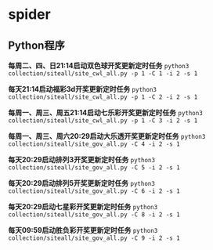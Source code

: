 # spider

## Python程序

**每周二、四、日21:14启动双色球开奖更新定时任务** `python3 collection/siteall/site_cwl_all.py -p 1 -C 1 -i 2 -s 1`

**每天21:14启动福彩3d开奖更新定时任务** `python3 collection/siteall/site_cwl_all.py -p 1 -C 2 -i 2 -s 1`

**每周一、周三、周五21:14启动七乐彩开奖更新定时任务** `python3 collection/siteall/site_cwl_all.py -p 1 -C 3 -i 2 -s 1`

**每周一、周三、周六20:29启动大乐透开奖更新定时任务** `python3 collection/siteall/site_gov_all.py -C 4 -i 2 -s 1`

**每天20:29启动排列3开奖更新定时任务** `python3 collection/siteall/site_gov_all.py -C 5 -i 2 -s 1`

**每天20:29启动排列5开奖更新定时任务** `python3 collection/siteall/site_gov_all.py -C 6 -i 2 -s 1`

**每天20:29启动七星彩开奖更新定时任务** `python3 collection/siteall/site_gov_all.py -C 8 -i 2 -s 1`

**每天09:59启动胜负彩开奖更新定时任务** `python3 collection/siteall/site_gov_all.py -C 9 -i 2 -s 1`


